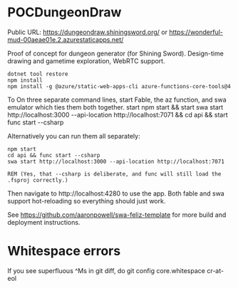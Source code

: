 # POCDungeonDraw

Public URL: https://dungeondraw.shiningsword.org/ or https://wonderful-mud-00aeae01e.2.azurestaticapps.net/

Proof of concept for dungeon generator (for Shining Sword). Design-time drawing and gametime exploration, WebRTC support.

    dotnet tool restore
    npm install
    npm install -g @azure/static-web-apps-cli azure-functions-core-tools@4

To On three separate command lines, start Fable, the az function, and swa emulator which ties them both together.
    start npm start && start swa start http://localhost:3000 --api-location http://localhost:7071 && cd api && start func start --csharp
    
Alternatively you can run them all separately:
    
    npm start
    cd api && func start --csharp         
    swa start http://localhost:3000 --api-location http://localhost:7071
    
    REM (Yes, that --csharp is deliberate, and func will still load the .fsproj correctly.)

Then navigate to http://localhost:4280 to use the app. Both fable and swa support hot-reloading so everything should just work.

See https://github.com/aaronpowell/swa-feliz-template for more build and deployment instructions.

# Whitespace errors

If you see superfluous ^Ms in git diff, do git config core.whitespace cr-at-eol